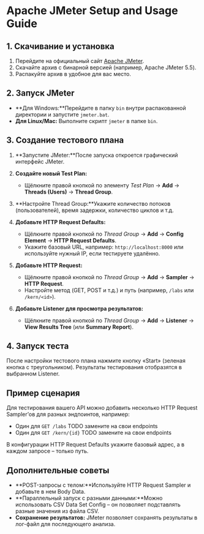 # Apache JMeter Setup and Usage Guide

## 1. Скачивание и установка

1. Перейдите на официальный сайт [Apache JMeter](https://jmeter.apache.org/download_jmeter.cgi).
2. Скачайте архив с бинарной версией (например, Apache JMeter 5.5).
3. Распакуйте архив в удобное для вас место.

## 2. Запуск JMeter

- **Для Windows:**Перейдите в папку `bin` внутри распакованной директории и запустите `jmeter.bat`.
- **Для Linux/Mac:**
  Выполните скрипт `jmeter` в папке `bin`.

## 3. Создание тестового плана

1. **Запустите JMeter:**После запуска откроется графический интерфейс JMeter.
2. **Создайте новый Test Plan:**

   - Щёлкните правой кнопкой по элементу *Test Plan* → **Add** → **Threads (Users)** → **Thread Group**.
3. **Настройте Thread Group:**Укажите количество потоков (пользователей), время задержки, количество циклов и т.д.
4. **Добавьте HTTP Request Defaults:**

   - Щёлкните правой кнопкой по *Thread Group* → **Add** → **Config Element** → **HTTP Request Defaults**.
   - Укажите базовый URL, например: `http://localhost:8000` или используйте нужный IP, если тестируете удалённо.
5. **Добавьте HTTP Request:**

   - Щёлкните правой кнопкой по *Thread Group* → **Add** → **Sampler** → **HTTP Request**.
   - Настройте метод (GET, POST и т.д.) и путь (например, `/labs` или `/kern/<id>`).
6. **Добавьте Listener для просмотра результатов:**

   - Щёлкните правой кнопкой по *Thread Group* → **Add** → **Listener** → **View Results Tree** (или **Summary Report**).

## 4. Запуск теста

После настройки тестового плана нажмите кнопку «Start» (зеленая кнопка с треугольником). Результаты тестирования отобразятся в выбранном Listener.

## Пример сценария

Для тестирования вашего API можно добавить несколько HTTP Request Sampler’ов для разных эндпоинтов, например:

- Один для `GET /labs` TODO замените на свои endpoints
- Один для `GET /kern/{id}` TODO замените на свои endpoints

В конфигурации HTTP Request Defaults укажите базовый адрес, а в каждом запросе – только путь.

## Дополнительные советы

- **POST-запросы с телом:**Используйте HTTP Request Sampler и добавьте в нем Body Data.
- **Параллельный запуск с разными данными:**Можно использовать CSV Data Set Config – он позволяет подставлять разные значения из файла CSV.
- **Сохранение результатов:**
  JMeter позволяет сохранять результаты в лог-файл для последующего анализа.
